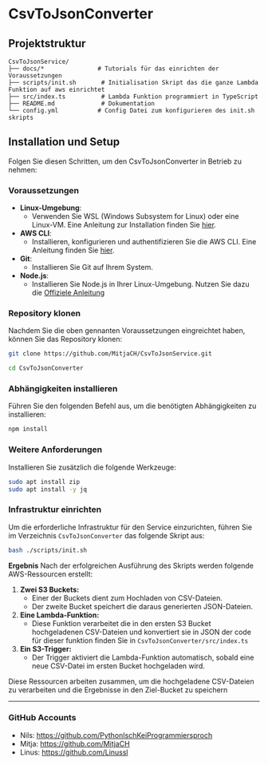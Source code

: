 # CsvToJsonConverter

## Projektstruktur

```
CsvToJsonService/
├── docs/*               # Tutorials für das einrichten der Voraussetzungen
├── scripts/init.sh       # Initialisation Skript das die ganze Lambda Funktion auf aws einrichtet
├── src/index.ts          # Lambda Funktion programmiert in TypeScript
├── README.md             # Dokumentation
└── config.yml           # Config Datei zum konfigurieren des init.sh skripts
```

## Installation und Setup

Folgen Sie diesen Schritten, um den CsvToJsonConverter in Betrieb zu nehmen:

### Voraussetzungen
- **Linux-Umgebung**:
  - Verwenden Sie WSL (Windows Subsystem for Linux) oder eine Linux-VM. Eine Anleitung zur Installation finden Sie [hier](docs/wsl-installation.md).
- **AWS CLI**:
  - Installieren, konfigurieren und authentifizieren Sie die AWS CLI. Eine Anleitung finden Sie [hier](docs/aws-cli-setup.md).
- **Git**:
  - Installieren Sie Git auf Ihrem System.
- **Node.js**:
  - Installieren Sie Node.js in Ihrer Linux-Umgebung. Nutzen Sie dazu die [Offiziele Anleitung](https://nodejs.org/en/download/package-manager)

### Repository klonen

Nachdem Sie die oben gennanten Voraussetzungen eingreichtet haben, können Sie das Repository klonen:

```bash
git clone https://github.com/MitjaCH/CsvToJsonService.git

cd CsvToJsonConverter
```

### Abhängigkeiten installieren

Führen Sie den folgenden Befehl aus, um die benötigten Abhängigkeiten zu installieren:

```bash
npm install
```

### Weitere Anforderungen

Installieren Sie zusätzlich die folgende Werkzeuge:

```bash
sudo apt install zip
sudo apt install -y jq
```

### Infrastruktur einrichten

Um die erforderliche Infrastruktur für den Service einzurichten, führen Sie im Verzeichnis ``CsvToJsonConverter`` das folgende Skript aus:

```bash
bash ./scripts/init.sh
```
**Ergebnis**
Nach der erfolgreichen Ausführung des Skripts werden folgende AWS-Ressourcen erstellt:
1. **Zwei S3 Buckets:**
    - Einer der Buckets dient zum Hochladen von CSV-Dateien.
    - Der zweite Bucket speichert die daraus generierten JSON-Dateien.
2. **Eine Lambda-Funktion:**
    - Diese Funktion verarbeitet die in den ersten S3 Bucket hochgeladenen CSV-Dateien und konvertiert sie in JSON der code für dieser funktion finden Sie in ``CsvToJsonConverter/src/index.ts``
3. **Ein S3-Trigger:**
    - Der Trigger aktiviert die Lambda-Funktion automatisch, sobald eine neue CSV-Datei im ersten Bucket hochgeladen wird.

Diese Ressourcen arbeiten zusammen, um die hochgeladene CSV-Dateien zu verarbeiten und die Ergebnisse in den Ziel-Bucket zu speichern

---

### GitHub Accounts
- Nils: https://github.com/PythonIschKeiProgrammiersproch
- Mitja: https://github.com/MitjaCH
- Linus: https://github.com/Linussl

